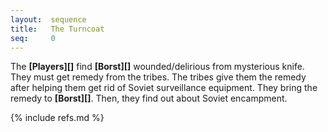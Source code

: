 ```yaml
---
layout:  sequence
title:   The Turncoat
seq:     0
---
```


The **[Players][]** find **[Borst][]** wounded/delirious from mysterious knife.
They must get remedy from the tribes.
The tribes give them the remedy after helping them get rid of Soviet surveillance equipment.
They bring the remedy to **[Borst][]**.
Then, they find out about Soviet encampment.



{% include refs.md %}




